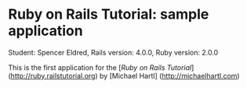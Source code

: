 # Ruby on Rails Tutorial: sample application

Student: Spencer Eldred, Rails version: 4.0.0, Ruby version: 2.0.0


This is the first application for the [*Ruby on Rails Tutorial*] (http://ruby.railstutorial.org)
by [Michael Hartl] (http://michaelhartl.com)
